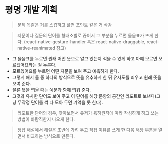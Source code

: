 # 평명 개발 계획

> 문제 똑같은 거를 스킵하고 풀면 포인트 같은 거 삭감

> 지문이나 질문의 단어를 형태소별로 끊어서 그 부분을 누르면 물음표가 뜨게 한다.
> (react-native-gesture-handler 혹은 react-native-draggable, react-native-reanimated 참고)

- 그 물음표를 누르면 원래 어떤 뜻으로 알고 있는지 적을 수 있게 하고 아예 모르면 모르겠어요라는 걸 누른다.
- 모르겠어요를 누르면 어떤 지문을 보여 주고 예측하게 한다.
- 그렇게 해서 둘 중 하나의 방식으로 뜻을 유추하게 한 뒤 유사도를 띄우고 원래 뜻을 보여 준다.
- 물론 뜻을 띄울 때는 예문과 함께 띄워 준다.
- 그것과 유사한 단어도 보여 주고 이 단어를 해당 문항의 공간인 리포트로 보낸다(그냥 무작정 단어를 싹 다 모아 두면 기억을 못 한다).

> 리포트한 단어의 경우, 찾아보면서 유저가 육하원칙에 따라 작성하게 하고 쓰는 방법이 바람직한지 나오게 한다.

> 정답 해설에서 해설은 초반에 가려 두고 직접 이유를 쓰게 한 다음 해당 부분을 열면서 비교하는 방식으로 만든다.

